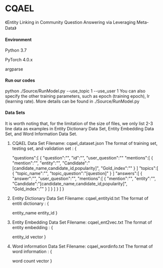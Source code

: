 # CQAEL
《Entity Linking in Community Question Answering via Leveraging Meta-Data》

#### Environment
Python 3.7

PyTorch 4.0.x

argparse

#### Run our codes
python ./Source/RunModel.py --use_topic 1 --use_user 1
You can also specify the other training parameters, such as epoch (training epoch), lr (learning rate). More details can be found in ./Source/RunModel.py
#### Data Sets
It is worth noting that, for the limitation of the size of files, we only list 2-3 line data as examples in Entity Dictionary Data Set, Entity Embedding Data Set, and Word Information Data Set.
1. CQAEL Data Set
Filename: cqael_dataset.json
The format of training set, testing set, and validation set :
{

    "questions":[
        {
            "question":"",
            "id":"",
            "user_question":""
            "mentions":[
                {
                    "mention":"",
                    "entity":"",
                    "Candidate":"[candidate_name,candidate_id,popularity]",
                    "Gold_index":""
                }
            ]
            "topics":[
                {
                    "topic_name":"",
                    "topic_question":"[question]"
                }
            ]
            "answers":[
                {
                    "answer":"",
                    "user_question":"",
                    "mentions":[
                        {
                            "mention":"",
                            "entity":"",
                            "Candidate":"[candidate_name,candidate_id,popularity]",
                            "Gold_index":""
                        }
                    ]
                }
            ]
        }
    ]
}

2. Entity Dictionary Data Set
Filename: cqael_entityid.txt
The format of entiti dictionary :
{

    entity_name entity_id
}

3. Entity Embedding Data Set
Filename: cqael_ent2vec.txt
The format of entity embedding :
{

    entity_id   vector
}

4. Word information Data Set
Filename: cqael_wordinfo.txt
The format of word information :
{

    word    count   vector
}  
